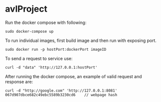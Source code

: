 # avlProject

Run the docker compose with following:
```
sudo docker-compose up
```

To run individual images, first build image and then run with exposing port.
```
sudo docker run -p hostPort:dockerPort imageID
```

To send a request to service use:
```
curl -d "data" 'http://127.0.0.1:hostPort'
```

After running the docker compose, an example of valid request and response are:
```
curl -d "http://google.com" 'http://127.0.0.1:8081'
067d907dbce682c49ebc5589b3230cd6    // webpage hash
```